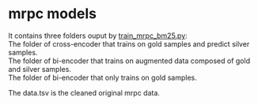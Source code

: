 # mrpc models 
It contains three folders ouput by [train_mrpc_bm25.py](../train_mrpc_bm25.py):  
The folder of cross-encoder that trains on gold samples and predict silver samples.    
The folder of bi-encoder that trains on augmented data composed of gold and silver samples.    
The folder of bi-encoder that only trains on gold samples.  <br>

The data.tsv is the cleaned original mrpc data.

